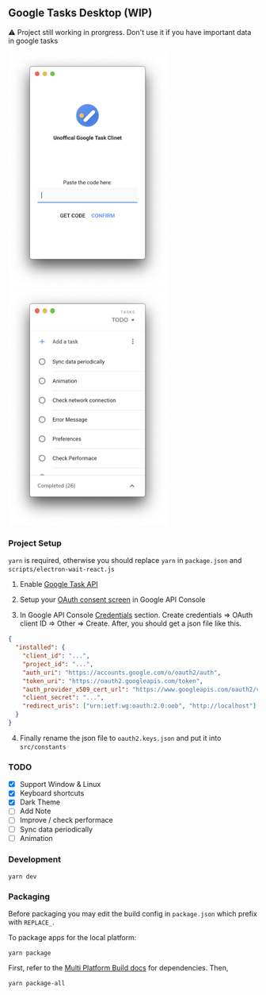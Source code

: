 ## Google Tasks Desktop (WIP)

:warning: Project still working in prorgress. Don't use it if you have important data in google tasks

<div>
  <img src="./screenshot/1.png" width="320px">
  <img src="./screenshot/2.png" width="320px">
</div>

### Project Setup

`yarn` is required, otherwise you should replace `yarn` in `package.json` and `scripts/electron-wait-react.js`

1. Enable [Google Task API](https://console.developers.google.com/apis/library/tasks.googleapis.com)

2. Setup your [OAuth consent screen](https://console.developers.google.com/apis/credentials/consent) in Google API Console

3. In Google API Console [Credentials](https://console.developers.google.com/apis/credentials) section.
   Create credentials => OAuth client ID => Other => Create. After, you should get a json file like this.

```json
{
  "installed": {
    "client_id": "...",
    "project_id": "...",
    "auth_uri": "https://accounts.google.com/o/oauth2/auth",
    "token_uri": "https://oauth2.googleapis.com/token",
    "auth_provider_x509_cert_url": "https://www.googleapis.com/oauth2/v1/certs",
    "client_secret": "...",
    "redirect_uris": ["urn:ietf:wg:oauth:2.0:oob", "http://localhost"]
  }
}
```

4. Finally rename the json file to `oauth2.keys.json` and put it into `src/constants`

### TODO

- [x] Support Window & Linux
- [x] Keyboard shortcuts
- [x] Dark Theme
- [ ] Add Note
- [ ] Improve / check performace
- [ ] Sync data periodically
- [ ] Animation

### Development

```
yarn dev
```

### Packaging

Before packaging you may edit the build config in `package.json` which prefix with `REPLACE_`.

To package apps for the local platform:

```
yarn package
```

First, refer to the [Multi Platform Build docs](https://www.electron.build/multi-platform-build) for dependencies. Then,

```
yarn package-all
```
